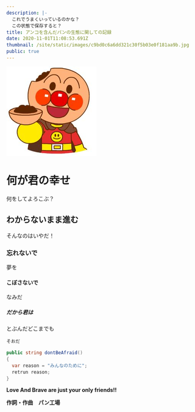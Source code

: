 ```yaml
---
description: |-
  これでうまくいっているのかな？
  この状態で保存すると？
title: アンコを含んだパンの生態に関しての記録
date: 2020-11-01T11:08:53.691Z
thumbnail: /site/static/images/c9bd0c6a6dd321c30f5b03e0f181aa9b.jpg
public: true
---
```

![](/site/static/images/c9bd0c6a6dd321c30f5b03e0f181aa9b.jpg)

# 何が君の幸せ

何をしてよろこぶ？

## わからないまま進む

そんなのはいやだ！

### 忘れないで

夢を

#### こぼさないで

なみだ

##### だから君は

とぶんだどこまでも

`そおだ`

```csharp
public string dontBeAfraid()
{
  var reason = "みんなのために";
  retrun reason;
}
```

**Love And Brave are just your only friends!!**

**作詞・作曲　パン工場**